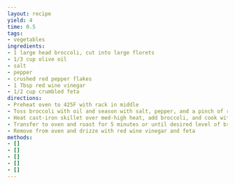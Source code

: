 ```yaml
---
layout: recipe
yield: 4
time: 0.5
tags:
- vegetables
ingredients:
- 1 large head broccoli, cut into large florets
- 1/3 cup olive oil
- salt
- pepper
- crushed red pepper flakes
- 1 Tbsp red wine vinegar
- 1/2 cup crumbled feta
directions:
- Preheat oven to 425F with rack in middle
- Toss broccoli with oil and season with salt, pepper, and a pinch of red pepper flakes
- Heat cast-iron skillet over med-high heat, add broccoli, and cook without stirring until bottom begins to brown. Flip and repeat
- Transfer to oven and roast for 5 minutes or until desired level of browning
- Remove from oven and drizze with red wine vinegar and feta
methods:
- []
- []
- []
- []
- []
---
```

